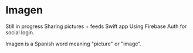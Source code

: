 # Imagen
Still in progress Sharing pictures + feeds Swift app
Using Firebase Auth for social login.

Imagen is a Spanish word meaning "picture" or "image".
